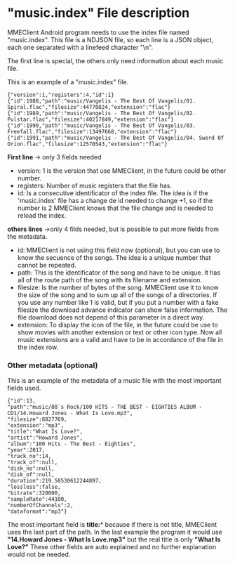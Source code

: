 # "music.index" File description #

MMEClient Android program needs to use the index file named "music.index". This file is a NDJSON file, so each line is a JSON object, each one separated with a linefeed character "\n".

The first line is special, the others only need information about each music file.

This is an example of a "music.index" file.

    {"version":1,"registers":4,"id":1}
    {"id":1988,"path":"music/Vangelis - The Best Of Vangelis/01. Spiral.flac","filesize":44770824,"extension":"flac"}
    {"id":1989,"path":"music/Vangelis - The Best Of Vangelis/02. Pulstar.flac","filesize":40217849,"extension":"flac"}
    {"id":1990,"path":"music/Vangelis - The Best Of Vangelis/03. Freefall.flac","filesize":13497668,"extension":"flac"}
    {"id":1991,"path":"music/Vangelis - The Best Of Vangelis/04. Sword Of Orion.flac","filesize":12570543,"extension":"flac"}

**First line** -> only 3 fields needed
- version: 1 is the version that use MMEClient, in the future could be other number.
- registers: Number of music registers that the file has.
- id: Is a consecutive identificator of the index file. The idea is if the 'music.index' file has a change de id needed to change +1, so if the number is 2 MMEClient knows that the file change and is needed to reload the index.

**others lines** ->only 4 filds needed, but is possible to put more fields from the metadata.
- id: MMEClient is not using this field now (optional), but you can use to know the secuence of the songs. The idea is a unique number that cannot be repeated.
- path: This is the identificator of the song and have to be unique. It has all of the route path of the song with its filename and extension.
- filesize: Is the number of bytes of the song. MMEClient use it to know the size of the song and to sum up all of the songs of a directories. If you use any number like 1 is valid, but if you put a number with a fake filesize the download advance indicator can show false information. The file download does not depend of this parameter in a direct way.
- extension: To display the icon of the file, in the future could be use to show movies with another extension or text or other icon type. Now all music extensions are a valid and have to be in accordance of the file in the index row.


### Other metadata (optional) ###

This is an example of the metadata of a music file with the most important fields used.

    {"id":13,
    "path":"music/80´s Rock/100 HITS - THE BEST - EIGHTIES ALBUM - CD1/14.Howard Jones - What Is Love.mp3",
    "filesize":8827769,
    "extension":"mp3",
    "title":"What Is Love?",
    "artist":"Howard Jones",
    "album":"100 Hits - The Best - Eighties",
    "year":2017,
    "track_no":14,
    "track_of":null,
    "disk_no":null,
    "disk_of":null,
    "duration":219.58530612244897,
    "lossless":false,
    "bitrate":320000,
    "sampleRate":44100,
    "numberOfChannels":2,
    "dataformat":"mp3"}

The most important field is **title:*** because if there is not title, MMEClient uses the last part of the path. In the last example the program it would use **"14.Howard Jones - What Is Love.mp3"** but the real title is only **"What Is Love?"**
These other fields are auto explained and no further explanation would not be needed.

